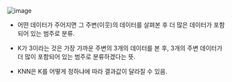 


![image](https://github.com/sandartchip/TIL/assets/15938354/e199c2ab-8cb3-4acf-9a83-22ca905d1723)

- 어떤 데이터가 주어지면 그 주변(이웃)의 데이터를 살펴본 후 더 많은 데이터가 포함되어 있는 범주로 분류.
- K가 3이라는 것은 가장 가까운 주변의 3개의 데이터를 본 후, 3개의 주변 데이터가 더 많이 포함되어 있는 범주로 분류하겠다는 뜻.

- KNN은 K를 어떻게 정하냐에 따라 결과값이 달라질 수 있음.
